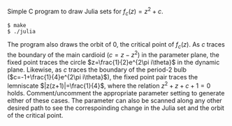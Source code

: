 Simple C program to draw Julia sets for $`f_c(z)=z^2+c`$.

```shell
$ make
$ ./julia
```

The program also draws the orbit of $`0`$, the critical point of $`f_c(z)`$. As $`c`$ traces the boundary of the main cardioid ($`c=z-z^2`$) in the parameter plane, the fixed point traces the circle $`z=\frac{1}{2}e^{2\pi i\theta}`$ in the dynamic plane. Likewise, as $`c`$ traces the boundary of the period-$`2`$ bulb ($`c=-1+\frac{1}{4}e^{2\pi i\theta}`$), the fixed point pair traces the lemniscate $`|z(z+1)|=\frac{1}{4}`$, where the relation $`z^2+z+c+1=0`$ holds. Comment/uncomment the appropriate parameter setting to generate either of these cases. The parameter can also be scanned along any other desired path to see the correspoinding change in the Julia set and the orbit of the critical point.
